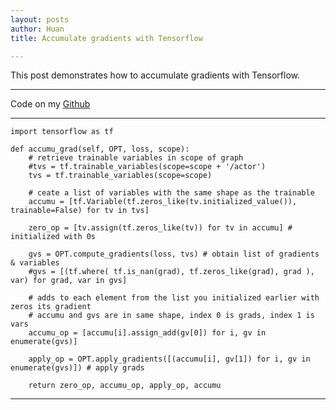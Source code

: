```yaml
---
layout: posts
author: Huan
title: Accumulate gradients with Tensorflow

---
```


This post demonstrates how to accumulate gradients with Tensorflow.

---

Code on my [Github](https://github.com/ChuaCheowHuan/misc_code_examples/blob/master/tf/tf_accumulate_grad.ipynb)

---

```
import tensorflow as tf

def accumu_grad(self, OPT, loss, scope):
    # retrieve trainable variables in scope of graph
    #tvs = tf.trainable_variables(scope=scope + '/actor')
    tvs = tf.trainable_variables(scope=scope)

    # ceate a list of variables with the same shape as the trainable
    accumu = [tf.Variable(tf.zeros_like(tv.initialized_value()), trainable=False) for tv in tvs]

    zero_op = [tv.assign(tf.zeros_like(tv)) for tv in accumu] # initialized with 0s

    gvs = OPT.compute_gradients(loss, tvs) # obtain list of gradients & variables
    #gvs = [(tf.where( tf.is_nan(grad), tf.zeros_like(grad), grad ), var) for grad, var in gvs]

    # adds to each element from the list you initialized earlier with zeros its gradient
    # accumu and gvs are in same shape, index 0 is grads, index 1 is vars
    accumu_op = [accumu[i].assign_add(gv[0]) for i, gv in enumerate(gvs)]

    apply_op = OPT.apply_gradients([(accumu[i], gv[1]) for i, gv in enumerate(gvs)]) # apply grads

    return zero_op, accumu_op, apply_op, accumu                
```

---

<br>
